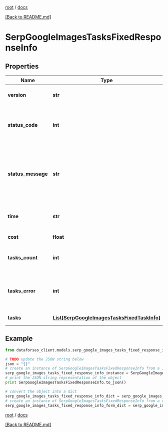 [root](./../ "root") / [docs](./ "docs")

[[Back to README.md]](./../README.md "[Back to README.md]")

# SerpGoogleImagesTasksFixedResponseInfo

## Properties

Name | Type | Description | Notes
------------ | ------------- | ------------- | -------------
**version** | **str** | the current version of the API | [optional]
**status_code** | **int** | general status code you can find the full list of the response codes here | [optional]
**status_message** | **str** | general informational message you can find the full list of general informational messages here | [optional]
**time** | **str** | total execution time, seconds | [optional]
**cost** | **float** | total tasks cost, USD | [optional]
**tasks_count** | **int** | the number of tasks in the tasks array | [optional]
**tasks_error** | **int** | the number of tasks in the tasks array returned with an error | [optional]
**tasks** | [**List[SerpGoogleImagesTasksFixedTaskInfo]**](SerpGoogleImagesTasksFixedTaskInfo.md) | array of tasks | [optional]

## Example

```python
from dataforseo_client.models.serp_google_images_tasks_fixed_response_info import SerpGoogleImagesTasksFixedResponseInfo

# TODO update the JSON string below
json = "{}"
# create an instance of SerpGoogleImagesTasksFixedResponseInfo from a JSON string
serp_google_images_tasks_fixed_response_info_instance = SerpGoogleImagesTasksFixedResponseInfo.from_json(json)
# print the JSON string representation of the object
print SerpGoogleImagesTasksFixedResponseInfo.to_json()

# convert the object into a dict
serp_google_images_tasks_fixed_response_info_dict = serp_google_images_tasks_fixed_response_info_instance.to_dict()
# create an instance of SerpGoogleImagesTasksFixedResponseInfo from a dict
serp_google_images_tasks_fixed_response_info_form_dict = serp_google_images_tasks_fixed_response_info.from_dict(serp_google_images_tasks_fixed_response_info_dict)
```

  

[root](./../ "root") / [docs](./ "docs")

[[Back to README.md]](./../README.md "[Back to README.md]")